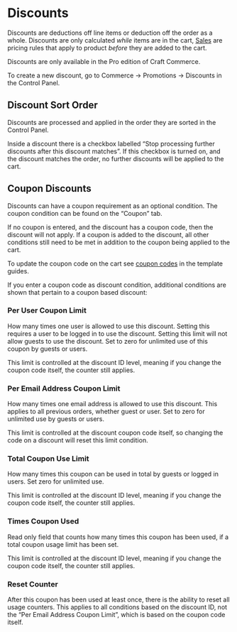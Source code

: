 # Discounts

Discounts are deductions off line items or deduction off the order as a whole.
Discounts are only calculated *while* items are in the cart, [Sales](sales.md) are pricing
rules that apply to product *before* they are added to the cart.

Discounts are only available in the Pro edition of Craft Commerce.

To create a new discount, go to Commerce → Promotions → Discounts in the Control Panel.

## Discount Sort Order

Discounts are processed and applied in the order they are sorted in the Control Panel.

Inside a discount there is a checkbox labelled “Stop processing further discounts after this discount matches”.
If this checkbox is turned on, and the discount matches the order, no further discounts will be applied to the cart.

## Coupon Discounts

Discounts can have a coupon requirement as an optional condition. The coupon condition can be
found on the “Coupon” tab.

If no coupon is entered, and the discount has a coupon code, then the discount will not apply.
If a coupon is added to the discount, all other conditions still need
to be met in addition to the coupon being applied to the cart.

To update the coupon code on the cart see [coupon codes](coupon-codes.md) in the template guides.

If you enter a coupon code as discount condition, additional conditions are shown
that pertain to a coupon based discount:

### Per User Coupon Limit

How many times one user is allowed to use this discount. Setting this requires a
user to be logged in to use the discount. Setting this limit will not allow guests to use the discount. Set to zero for unlimited use of this coupon by guests or users.

This limit is controlled at the discount ID level, meaning if you change the
coupon code itself, the counter still applies.

### Per Email Address Coupon Limit

How many times one email address is allowed to use this discount. This applies
to all previous orders, whether guest or user. Set to zero for unlimited use by guests or users.

This limit is controlled at the discount coupon code itself, so changing the code
on a discount will reset this limit condition.

### Total Coupon Use Limit

How many times this coupon can be used in total by guests or logged in users. Set
zero for unlimited use.

This limit is controlled at the discount ID level, meaning if you change the
coupon code itself, the counter still applies.

### Times Coupon Used

Read only field that counts how many times this coupon has been used, if a total
coupon usage limit has been set.

This limit is controlled at the discount ID level, meaning if you change the
coupon code itself, the counter still applies.

### Reset Counter

After this coupon has been used at least once, there is the ability to reset all
usage counters. This applies to all conditions based on the discount ID, not the
“Per Email Address Coupon Limit”, which is based on the coupon code itself.
